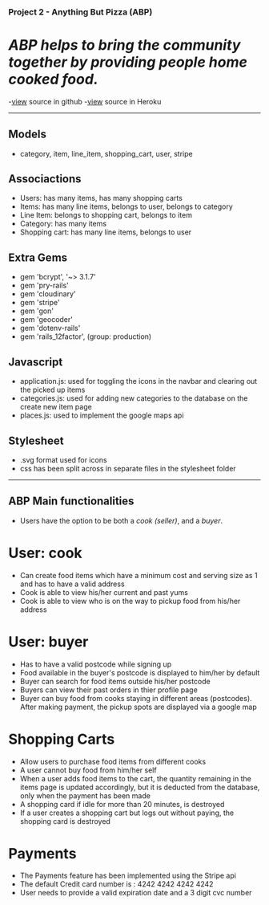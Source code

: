 ### Project 2 - Anything But Pizza (ABP)

# _ABP helps to bring the community together by providing people home cooked food._ 

-[view](https://github.com/JadeInHand/AnythingButPizza) source in github
-[view](https://afternoon-basin-3766.herokuapp.com/) source in Heroku

---------------------------

## **Models**
- category, item, line_item, shopping_cart, user, stripe

## **Associactions**
- Users: has many items, has many shopping carts
- Items: has many line items, belongs to user, belongs to category
- Line Item: belongs to shopping cart, belongs to item
- Category: has many items
- Shopping cart: has many line items, belongs to user

## **Extra Gems**
- gem 'bcrypt', '~> 3.1.7'
- gem 'pry-rails'
- gem 'cloudinary'
- gem 'stripe'
- gem 'gon'
- gem 'geocoder'
- gem 'dotenv-rails'
- gem 'rails_12factor', (group: production)

## **Javascript**

- application.js: used for toggling the icons in the navbar and clearing out the picked up items
- categories.js: used for adding new categories to the database on the create new item page
- places.js: used to implement the google maps api

## **Stylesheet**
- .svg format used for icons
- css has been split across in separate files in the stylesheet folder

-------------------------------

## **ABP Main functionalities**
- Users have the option to be both a _cook (seller)_, and a _buyer_.

# **User: cook**
- Can create food items which have a minimum cost and serving size as 1 and has to have a valid address
- Cook is able to view his/her current and past yums
- Cook is able to view who is on the way to pickup food from his/her address

# **User: buyer**
- Has to have a valid postcode while signing up
- Food available in the buyer's postcode is displayed to him/her by default
- Buyer can search for food items outside his/her postcode
- Buyers can view their past orders in thier profile page
- Buyer can buy food from cooks staying in different areas (postcodes). After making payment, the pickup spots are displayed via a google map

# **Shopping Carts**
- Allow users to purchase food items from different cooks
- A user cannot buy food from him/her self
- When a user adds food items to the cart, the quantity remaining in the items page is updated accordingly, but it is deducted from the database, only when the payment has been made
- A shopping card if idle for more than 20 minutes, is destroyed
- If a user creates a shopping cart but logs out without paying, the shopping card is destroyed

# **Payments**
- The Payments feature has been implemented using the Stripe api
- The default Credit card number is : 4242 4242 4242 4242
- User needs to provide a valid expiration date and a 3 digit cvc number
